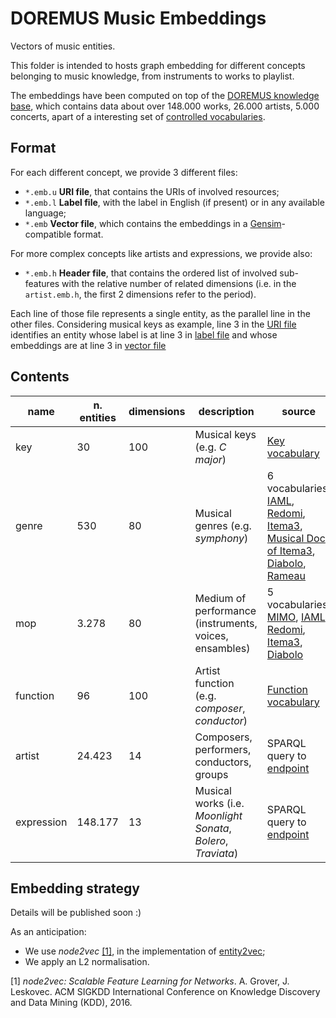 DOREMUS Music Embeddings
========================

Vectors of music entities.

This folder is intended to hosts graph embedding for different concepts belonging to music knowledge, from instruments to works to playlist.

The embeddings have been computed on top of the [DOREMUS knowledge base](http://data.doremus.org), which contains data about over 148.000 works, 26.000 artists, 5.000 concerts, apart of a interesting set of [controlled vocabularies](http://data.doremus.org/vocabularies).


## Format

For each different concept, we provide 3 different files:
- `*.emb.u` **URI file**, that contains the URIs of involved resources;
- `*.emb.l` **Label file**, with the label in English (if present) or in any available language;
- `*.emb` **Vector file**, which contains the embeddings in a [Gensim](https://radimrehurek.com/gensim/)-compatible format.

For more complex concepts like artists and expressions, we provide also:
- `*.emb.h` **Header file**, that contains the ordered list of involved sub-features with the relative number of related dimensions (i.e. in the `artist.emb.h`, the first 2 dimensions refer to the period).

Each line of those file represents a single entity, as the parallel line in the other files.
Considering musical keys as example, line 3 in the [URI file](https://github.com/DOREMUS-ANR/recommender/blob/master/embeddings/key.emb.u#L3) identifies an entity whose label is at line 3 in [label file](https://github.com/DOREMUS-ANR/recommender/blob/master/embeddings/key.emb.l#L3) and whose embeddings are at line 3 in [vector file](https://github.com/DOREMUS-ANR/recommender/blob/master/embeddings/key.emb.v#L3)

## Contents

|name   | n. entities |dimensions| description|source |
|-------|----------------|------------|--------|--------|
|key    | 30             |100| Musical keys (e.g. _C major_) | [Key vocabulary](http://data.doremus.org/vocabulary/key/) |
|genre | 530 |80| Musical genres (e.g. _symphony_)| 6 vocabularies: [IAML](http://data.doremus.org/vocabulary/iaml/genre/), [Redomi](http://data.doremus.org/vocabulary/redomi/genre/), [Itema3](http://data.doremus.org/vocabulary/itema3/genre/), [Musical Doc of Itema3](http://data.doremus.org/vocabulary/itema3/genre/musdoc/), [Diabolo](http://data.doremus.org/vocabulary/diabolo/genre/), [Rameau](http://data.bnf.fr/ark:/12148/) |
|mop|3.278|80|Medium of performance (instruments, voices, ensambles)|5 vocabularies:       [MIMO](http://www.mimo-db.eu/InstrumentsKeywords), [IAML](http://data.doremus.org/vocabulary/iaml/mop/), [Redomi](http://data.doremus.org/vocabulary/redomi/mop/), [Itema3](http://data.doremus.org/vocabulary/itema3/mop/),  [Diabolo](http://data.doremus.org/vocabulary/diabolo/mop/)|
|function    | 96             |100| Artist function (e.g. _composer_, _conductor_) | [Function vocabulary](http://data.doremus.org/vocabulary/function/) |
|artist|24.423|14|Composers, performers, conductors, groups|SPARQL query to [endpoint](http://data.doremus.org/sparql)|
|expression|148.177|13|Musical works (i.e. _Moonlight Sonata_, _Bolero_, _Traviata_)|SPARQL query to [endpoint](http://data.doremus.org/sparql)|

## Embedding strategy

Details will be published soon :)

As an anticipation:
- We use _node2vec_ [\[1\]](#node2vec), in the implementation of [entity2vec](https://github.com/MultimediaSemantics/entity2vec/blob/master/entity2vec/node2vec.py);
- We apply an L2 normalisation.


<span id="node2vec">[1]<span> _node2vec: Scalable Feature Learning for Networks_. A. Grover, J. Leskovec. ACM SIGKDD International Conference on Knowledge Discovery and Data Mining (KDD), 2016.
